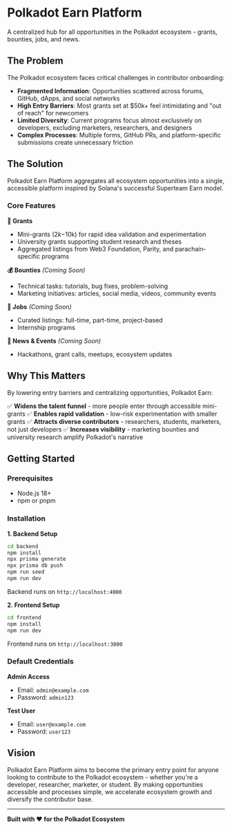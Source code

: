 # Polkadot Earn Platform

A centralized hub for all opportunities in the Polkadot ecosystem - grants, bounties, jobs, and news.

## The Problem

The Polkadot ecosystem faces critical challenges in contributor onboarding:

- **Fragmented Information**: Opportunities scattered across forums, GitHub, dApps, and social networks
- **High Entry Barriers**: Most grants set at $50k+ feel intimidating and "out of reach" for newcomers
- **Limited Diversity**: Current programs focus almost exclusively on developers, excluding marketers, researchers, and designers
- **Complex Processes**: Multiple forms, GitHub PRs, and platform-specific submissions create unnecessary friction

## The Solution

Polkadot Earn Platform aggregates all ecosystem opportunities into a single, accessible platform inspired by Solana's successful Superteam Earn model.

### Core Features

**🎯 Grants**
- Mini-grants ($2k-$10k) for rapid idea validation and experimentation
- University grants supporting student research and theses
- Aggregated listings from Web3 Foundation, Parity, and parachain-specific programs

**💰 Bounties** *(Coming Soon)*
- Technical tasks: tutorials, bug fixes, problem-solving
- Marketing initiatives: articles, social media, videos, community events

**💼 Jobs** *(Coming Soon)*
- Curated listings: full-time, part-time, project-based
- Internship programs

**📰 News & Events** *(Coming Soon)*
- Hackathons, grant calls, meetups, ecosystem updates

## Why This Matters

By lowering entry barriers and centralizing opportunities, Polkadot Earn:

✅ **Widens the talent funnel** - more people enter through accessible mini-grants
✅ **Enables rapid validation** - low-risk experimentation with smaller grants
✅ **Attracts diverse contributors** - researchers, students, marketers, not just developers
✅ **Increases visibility** - marketing bounties and university research amplify Polkadot's narrative


## Getting Started

### Prerequisites
- Node.js 18+
- npm or pnpm

### Installation

**1. Backend Setup**
```bash
cd backend
npm install
npx prisma generate
npx prisma db push
npm run seed
npm run dev
```
Backend runs on `http://localhost:4000`

**2. Frontend Setup**
```bash
cd frontend
npm install
npm run dev
```
Frontend runs on `http://localhost:3000`

### Default Credentials

**Admin Access**
- Email: `admin@example.com`
- Password: `admin123`

**Test User**
- Email: `user@example.com`
- Password: `user123`

## Vision

Polkadot Earn Platform aims to become the primary entry point for anyone looking to contribute to the Polkadot ecosystem - whether you're a developer, researcher, marketer, or student. By making opportunities accessible and processes simple, we accelerate ecosystem growth and diversify the contributor base.

---

**Built with ❤️ for the Polkadot Ecosystem**
